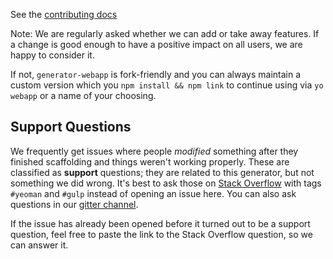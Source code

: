See the [contributing docs](https://github.com/yeoman/yeoman/blob/master/CONTRIBUTING.md)

Note: We are regularly asked whether we can add or take away features. If a change is good enough to have a positive impact on all users, we are happy to consider it.

If not, `generator-webapp` is fork-friendly and you can always maintain a custom version which you `npm install && npm link` to continue using via `yo webapp` or a name of your choosing.

## Support Questions

We frequently get issues where people _modified_ something after they finished scaffolding and things weren't working properly. These are classified as **support** questions; they are related to this generator, but not something we did wrong. It's best to ask those on [Stack Overflow] with tags `#yeoman` and `#gulp` instead of opening an issue here. You can also ask questions in our [gitter channel].

If the issue has already been opened before it turned out to be a support question, feel free to paste the link to the Stack Overflow question, so we can answer it.

[stack overflow]: http://stackoverflow.com
[gitter channel]: https://gitter.im/yeoman/yeoman
